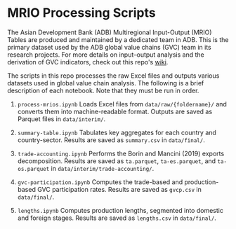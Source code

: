 # MRIO Processing Scripts

The Asian Development Bank (ADB) Multiregional Input-Output (MRIO) Tables are produced and maintained by a dedicated team in ADB. This is the primary dataset used by the ADB global value chains (GVC) team in its research projects. For more details on input–output analysis and the derivation of GVC indicators, check out this repo's [wiki](https://github.com/adb-sna-gvc/mrio-processing/wiki).

The scripts in this repo processes the raw Excel files and outputs various datasets used in global value chain analysis. The following is a brief description of each notebook. Note that they must be run in order.

1. `process-mrios.ipynb`
Loads Excel files from `data/raw/{foldername}/` and converts them into machine-readable format. Outputs are saved as Parquet files in `data/interim/`.

1. `summary-table.ipynb`
Tabulates key aggregates for each country and country-sector. Results are saved as `summary.csv` in `data/final/`.

1. `trade-accounting.ipynb`
Performs the Borin and Mancini (2019) exports decomposition. Results are saved as `ta.parquet`, `ta-es.parquet`, and `ta-os.parquet` in `data/interim/trade-accounting/`.

1. `gvc-participation.ipynb`
Computes the trade-based and production-based GVC participation rates. Results are saved as `gvcp.csv` in `data/final/`.

1. `lengths.ipynb`
Computes production lengths, segmented into domestic and foreign stages. Results are saved as `lengths.csv` in `data/final/`.